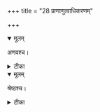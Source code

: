 +++
title = "28 प्राणाणुत्वाधिकरणम्"

+++


<details open><summary>मूलम्</summary>

अणवश्च।
</details>



<details><summary>टीका</summary>

अणवस्त्विन्द्रियाणीति ह्यनुगत्यादिना श्रुताः । उपासार्थमनन्ता(ः) इत्येतानि गदितानि हि ॥ [274]
</details>



<details open><summary>मूलम्</summary>

श्रेष्ठश्च।
</details>



<details><summary>टीका</summary>

श्रेष्टश्चोत्पद्यते प्राणस्त्वाकाशादिवदस्य हि । एतस्माज्जायते प्राण(ः) इत्युत्पत्तिश्रुतेरिह ॥ [275]
</details>

